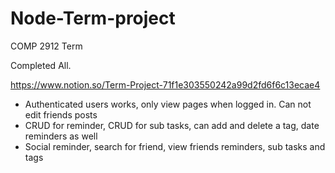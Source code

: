 # Node-Term-project
COMP 2912 Term 

Completed All.

https://www.notion.so/Term-Project-71f1e303550242a99d2fd6f6c13ecae4

- Authenticated users works, only view pages when logged in. Can not edit friends posts
- CRUD for reminder, CRUD for sub tasks, can add and delete a tag, date reminders as well
- Social reminder, search for friend, view friends reminders, sub tasks and tags
